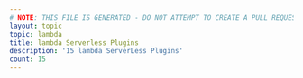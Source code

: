 ```yaml
---
# NOTE: THIS FILE IS GENERATED - DO NOT ATTEMPT TO CREATE A PULL REQUEST TO UPDATE THE DATA. 
layout: topic
topic: lambda
title: lambda Serverless Plugins
description: '15 lambda ServerLess Plugins'
count: 15
---
```

